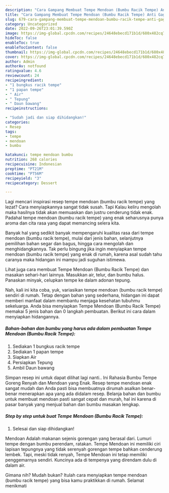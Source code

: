 ```yaml
---
description: "Cara Gampang Membuat Tempe Mendoan (Bumbu Racik Tempe) Anti Gagal"
title: "Cara Gampang Membuat Tempe Mendoan (Bumbu Racik Tempe) Anti Gagal"
slug: 679-cara-gampang-membuat-tempe-mendoan-bumbu-racik-tempe-anti-gagal
category: Uncategorized
date: 2022-09-26T23:01:39.590Z
image: https://img-global.cpcdn.com/recipes/24648ebecd171b1d/680x482cq70/tempe-mendoan-bumbu-racik-tempe-foto-resep-utama.jpg
hideToc: false
enableToc: true
enableTocContent: false
thumbnail: https://img-global.cpcdn.com/recipes/24648ebecd171b1d/680x482cq70/tempe-mendoan-bumbu-racik-tempe-foto-resep-utama.jpg
cover: https://img-global.cpcdn.com/recipes/24648ebecd171b1d/680x482cq70/tempe-mendoan-bumbu-racik-tempe-foto-resep-utama.jpg
author: Admin
authorAv: notfound
ratingvalue: 4.6
reviewcount: 24
recipeingredient:
- "1 bungkus racik tempe"
- "1 papan tempe"
- " Air"
- " Tepung"
- " Daun bawang"
recipeinstructions:

- "Sudah jadi dan siap dihidangkan!"
categories:
- Resep
tags:
- tempe
- mendoan
- bumbu

katakunci: tempe mendoan bumbu 
nutrition: 268 calories
recipecuisine: Indonesian
preptime: "PT21M"
cooktime: "PT56M"
recipeyield: "3"
recipecategory: Dessert

---
```



Lagi mencari inspirasi resep tempe mendoan (bumbu racik tempe) yang lezat? Cara menyiapkannya sangat tidak susah. Tapi Kalau keliru mengolah maka hasilnya tidak akan memuaskan dan justru cenderung tidak enak. Padahal tempe mendoan (bumbu racik tempe) yang enak seharusnya punya aroma dan cita rasa yang dapat memancing selera kita.


Banyak hal yang sedikit banyak mempengaruhi kualitas rasa dari tempe mendoan (bumbu racik tempe), mulai dari jenis bahan, selanjutnya pemilihan bahan segar dan bagus, hingga cara mengolah dan menghidangkannya. Tak perlu bingung jika ingin menyiapkan tempe mendoan (bumbu racik tempe) yang enak di rumah, karena asal sudah tahu caranya maka hidangan ini mampu jadi suguhan istimewa.

Lihat juga cara membuat Tempe Mendoan (Bumbu Racik Tempe) dan masakan sehari-hari lainnya. Masukkan air, telur, dan bumbu halus. Panaskan minyak, celupkan tempe ke dalam adonan tepung.


Nah, kali ini kita coba, yuk, variasikan tempe mendoan (bumbu racik tempe) sendiri di rumah. Tetap dengan bahan yang sederhana, hidangan ini dapat memberi manfaat dalam membantu menjaga kesehatan tubuhmu sekeluarga. Anda bisa menyiapkan Tempe Mendoan (Bumbu Racik Tempe) memakai 5 jenis bahan dan 0 langkah pembuatan. Berikut ini cara dalam menyiapkan hidangannya.

<!--inarticleads1-->

##### Bahan-bahan dan bumbu yang harus ada dalam pembuatan Tempe Mendoan (Bumbu Racik Tempe):

1. Sediakan 1 bungkus racik tempe
1. Sediakan 1 papan tempe
1. Siapkan  Air
1. Persiapkan  Tepung
1. Ambil  Daun bawang


Simpan resep ini untuk dapat dilihat lagi nanti.. Ini Rahasia Bumbu Tempe Goreng Renyah dan Mendoan yang Enak. Resep tempe mendoan enak sangat mudah dan Anda pasti bisa membuatnya dirumah asalkan benar-benar menerapkan apa yang ada didalam resep. Belanja bahan dan bumbu untuk membuat mendoan pasti sangat cepat dan murah, hal ini karena di pasar banyak yang menjual bahan dan bumbu masakan lengkap. 

<!--inarticleads2-->

##### Step by step untuk buat Tempe Mendoan (Bumbu Racik Tempe):


1. Selesai dan siap dihidangkan!

Mendoan Adalah makanan sejenis gorengan yang berasal dari. Lumuri tempe dengan bumbu perendam, ratakan. Tempe Mendoan ini memiliki ciri lapisan tepungnya yang tidak serenyah gorengan tempe bahkan cenderung lembek. Tapi, meski tidak renyah, Tempe Mendoan ini tetap memiliki penggemarnya sendiri. Kuncinya ada di tempenya yang direndam dulu di dalam air. 

Gimana nih? Mudah bukan? Itulah cara menyiapkan tempe mendoan (bumbu racik tempe) yang bisa kamu praktikkan di rumah. Selamat menikmati
